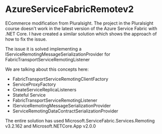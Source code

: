 # AzureServiceFabricRemotev2
ECommerce modification from Pluralsight. The project in the Pluralsight course doesn't work in the latest version of the Azure Service Fabric with .NET Core. I have created a similar solution which shows the approach of how to fix the issue.

The issue it is solved implementing a IServiceRemotingMessageSerializationProvider for FabricTransportServiceRemotingListener

We are talking about this concepts here:
* FabricTransportServiceRemotingClientFactory
* ServiceProxyFactory
* CreateServiceReplicaListeners
* Stateful Service
* FabricTransportServiceRemotingListener
* IServiceRemotingMessageSerializationProvider
* ServiceRemotingDataContractSerializationProvider

The entire solution has used Microsoft.ServiceFabric.Services.Remoting v3.2.162 and Microsoft.NETCore.App v2.0.0
